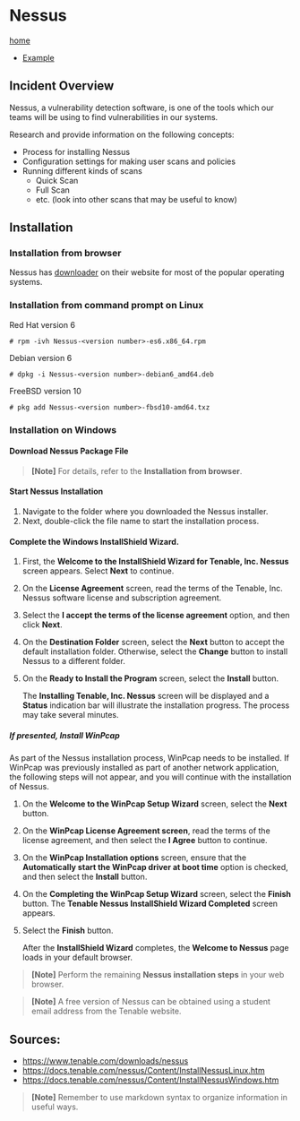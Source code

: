 # Nessus

[home](../README.md)
- [Example](#Example)

## Incident Overview

Nessus, a vulnerability detection software, is one of the tools which our teams will be using to find vulnerabilities in our systems.  

Research and provide information on the following concepts:

- Process for installing Nessus
- Configuration settings for making user scans and policies
- Running different kinds of scans
    - Quick Scan
    - Full Scan
    - etc. (look into other scans that may be useful to know)

## Installation

### Installation from browser
Nessus has [downloader](https://www.tenable.com/downloads/nessus) on their website for most of the popular operating systems.
### Installation from command prompt on Linux
Red Hat version 6
```
# rpm -ivh Nessus-<version number>-es6.x86_64.rpm
```
Debian version 6
```
# dpkg -i Nessus-<version number>-debian6_amd64.deb
```
FreeBSD version 10
```
# pkg add Nessus-<version number>-fbsd10-amd64.txz
```   
### Installation on Windows
#### Download Nessus Package File

>**[Note]** For details, refer to the **Installation from browser**.

#### Start Nessus Installation

1. Navigate to the folder where you downloaded the Nessus installer.
2. Next, double-click the file name to start the installation process.

#### Complete the Windows InstallShield Wizard.

1. First, the **Welcome to the InstallShield Wizard for Tenable, Inc. Nessus** screen appears. Select **Next** to continue.
2. On the **License Agreement** screen, read the terms of the Tenable, Inc. Nessus software license and subscription agreement.
3. Select the **I accept the terms of the license agreement** option, and then click **Next**.
4. On the **Destination Folder** screen, select the **Next** button to accept the default installation folder. Otherwise, select the **Change** button to install Nessus to a different folder.
5. On the **Ready to Install the Program** screen, select the **Install** button.

    The **Installing Tenable, Inc. Nessus** screen will be displayed and a **Status** indication bar will illustrate the installation progress. The process may take several minutes.

##### If presented, Install WinPcap

As part of the Nessus installation process, WinPcap needs to be installed. If WinPcap was previously installed as part of another network application, the following steps will not appear, and you will continue with the installation of Nessus.

1. On the **Welcome to the WinPcap Setup Wizard** screen, select the **Next** button.
2. On the **WinPcap License Agreement screen**, read the terms of the license agreement, and then select the **I Agree** button to continue.
3. On the **WinPcap Installation options** screen, ensure that the **Automatically start the WinPcap driver at boot time** option is checked, and then select the **Install** button.
4. On the **Completing the WinPcap Setup Wizard** screen, select the **Finish** button.
The **Tenable Nessus InstallShield Wizard Completed** screen appears.
5. Select the **Finish** button.

    After the **InstallShield Wizard** completes, the **Welcome to Nessus** page loads in your default browser.
>**[Note]** Perform the remaining **Nessus installation steps** in your web browser.



>**[Note]** A free version of Nessus can be obtained using a student email address from the Tenable website.





## Sources:

- https://www.tenable.com/downloads/nessus
- https://docs.tenable.com/nessus/Content/InstallNessusLinux.htm
- https://docs.tenable.com/nessus/Content/InstallNessusWindows.htm

>**[Note]** Remember to use markdown syntax to organize information in useful ways.
